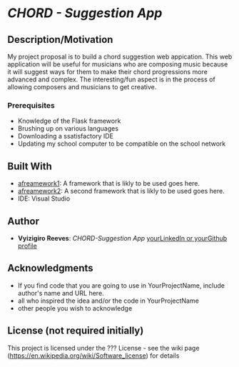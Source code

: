 # *CHORD - Suggestion App*
## Description/Motivation

My project proposal is to build a chord suggestion web appication. This web application will be useful for musicians who are composing music because it will suggest ways for them to make their chord progressions more advanced and complex. The interesting/fun aspect is in the process of allowing composers and musicians to get creative. 

### Prerequisites

- Knowledge of the Flask framework
- Brushing up on various languages
- Downloading a ssatisfactory IDE
- Updating my school computer to be compatible on the school network

## Built With

- [afreamework1](https://flask.palletsprojects.com/en/2.2.x/): A framework that is likly to be used goes here.
- [afreamework2](https://www.djangoproject.com/): A second framework that is likly to be used goes here.
- IDE: Visual Studio

## Author

- **Vyizigiro Reeves**: *CHORD-Suggestion App* [yourLinkedIn or yourGithub profile](https://www.linkedin.com/in/vyizigiro-reeves/)

## Acknowledgments

- If you find code that you are going to use in YourProjectName, include author's name and URL here.
- all who inspired the idea and/or the code in YourProjectName
- other people you wish to acknowledge

## License (not required initially)

This project is licensed under the ??? License - see the wiki page (https://en.wikipedia.org/wiki/Software_license) for details

